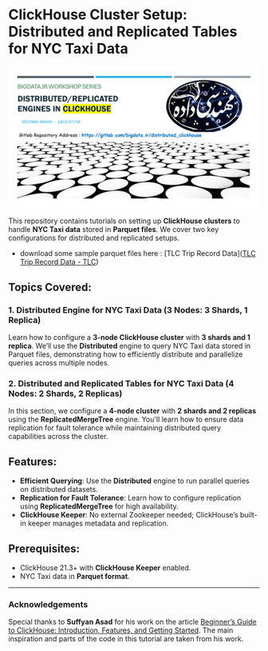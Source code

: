 # ClickHouse Cluster Setup: Distributed and Replicated Tables for NYC Taxi Data

![Workshop Poster](poster.png)

This repository contains tutorials on setting up **ClickHouse clusters** to handle **NYC Taxi data** stored in **Parquet files**. We cover two key configurations for distributed and replicated setups.

- download some sample parquet files here : [TLC Trip Record Data]([TLC Trip Record Data - TLC](https://www.nyc.gov/site/tlc/about/tlc-trip-record-data.page))

## Topics Covered:

### 1. Distributed Engine for NYC Taxi Data (3 Nodes: 3 Shards, 1 Replica)

Learn how to configure a **3-node ClickHouse cluster** with **3 shards and 1 replica**. We’ll use the **Distributed** engine to query NYC Taxi data stored in Parquet files, demonstrating how to efficiently distribute and parallelize queries across multiple nodes.

### 2. Distributed and Replicated Tables for NYC Taxi Data (4 Nodes: 2 Shards, 2 Replicas)

In this section, we configure a **4-node cluster** with **2 shards and 2 replicas** using the **ReplicatedMergeTree** engine. You'll learn how to ensure data replication for fault tolerance while maintaining distributed query capabilities across the cluster.

## Features:

- **Efficient Querying**: Use the **Distributed** engine to run parallel queries on distributed datasets.
- **Replication for Fault Tolerance**: Learn how to configure replication using **ReplicatedMergeTree** for high availability.
- **ClickHouse Keeper**: No external Zookeeper needed; ClickHouse’s built-in keeper manages metadata and replication.

## Prerequisites:

- ClickHouse 21.3+ with **ClickHouse Keeper** enabled.
- NYC Taxi data in **Parquet format**.

---

### Acknowledgements

Special thanks to **Suffyan Asad** for his work on the article [Beginner’s Guide to ClickHouse: Introduction, Features, and Getting Started](https://medium.com/@suffyan.asad1/beginners-guide-to-clickhouse-introduction-features-and-getting-started-55315107399a). The main inspiration and parts of the code in this tutorial are taken from his work.
